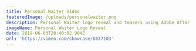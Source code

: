 ```yaml
---
title: Personal Waiter Video
featuredImage: /uploads/personalwaiter.png
description: Personal Waiter logo reveal and teasers using Adobe After Effects CC.
imageName: Personal Waiter Logo Reveal
date: 2019-06-03T20:40:02.904Z
url: 'https://vimeo.com/showcase/6037103'
---
```


